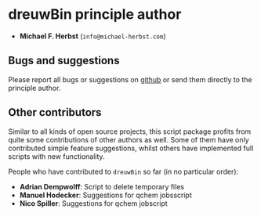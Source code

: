 # dreuwBin principle author
- **Michael F. Herbst** (``info@michael-herbst.com``)

## Bugs and suggestions
Please report all bugs or suggestions on [github](https://github.com/mfherbst/dreuwBin)
or send them directly to the principle author.

## Other contributors
Similar to all kinds of open source projects, this script package
profits from quite some contributions of other authors as well.
Some of them have only contributed simple feature suggestions,
whilst others have implemented full scripts with new functionality.  

People who have contributed to ``dreuwBin`` so far
(in no particular order):
- **Adrian Dempwolff**: Script to delete temporary files
- **Manuel Hodecker**: Suggestions for qchem jobsscript
- **Nico Spiller**: Suggestions for qchem jobscript
